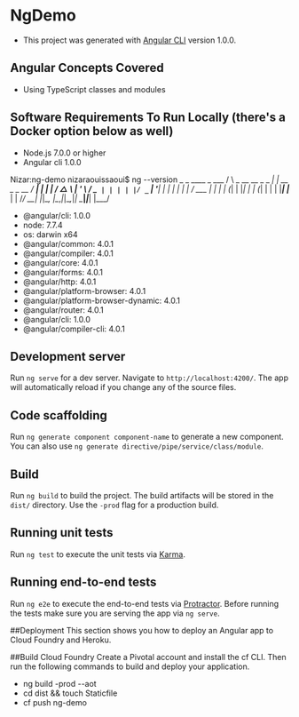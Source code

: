 # NgDemo

* This project was generated with [Angular CLI](https://github.com/angular/angular-cli) version 1.0.0.

## Angular Concepts Covered
* Using TypeScript classes and modules

## Software Requirements To Run Locally (there's a Docker option below as well)
* Node.js 7.0.0 or higher
* Angular cli 1.0.0

Nizar:ng-demo nizaraouissaoui$ ng --version
    _                      _                 ____ _     ___
   / \   _ __   __ _ _   _| | __ _ _ __     / ___| |   |_ _|
  / △ \ | '_ \ / _` | | | | |/ _` | '__|   | |   | |    | |
 / ___ \| | | | (_| | |_| | | (_| | |      | |___| |___ | |
/_/   \_\_| |_|\__, |\__,_|_|\__,_|_|       \____|_____|___|
               |___/
* @angular/cli: 1.0.0
* node: 7.7.4
* os: darwin x64
* @angular/common: 4.0.1
* @angular/compiler: 4.0.1
* @angular/core: 4.0.1
* @angular/forms: 4.0.1
* @angular/http: 4.0.1
* @angular/platform-browser: 4.0.1
* @angular/platform-browser-dynamic: 4.0.1
* @angular/router: 4.0.1
* @angular/cli: 1.0.0
* @angular/compiler-cli: 4.0.1

## Development server

Run `ng serve` for a dev server. Navigate to `http://localhost:4200/`. The app will automatically reload if you change any of the source files.

## Code scaffolding

Run `ng generate component component-name` to generate a new component. You can also use `ng generate directive/pipe/service/class/module`.

## Build

Run `ng build` to build the project. The build artifacts will be stored in the `dist/` directory. Use the `-prod` flag for a production build.

## Running unit tests

Run `ng test` to execute the unit tests via [Karma](https://karma-runner.github.io).

## Running end-to-end tests

Run `ng e2e` to execute the end-to-end tests via [Protractor](http://www.protractortest.org/).
Before running the tests make sure you are serving the app via `ng serve`.

##Deployment
This section shows you how to deploy an Angular app to Cloud Foundry and Heroku.

##Build Cloud Foundry
Create a Pivotal account and install the cf CLI. Then run the following commands to build and deploy your application.

* ng build -prod --aot
* cd dist && touch Staticfile
* cf push ng-demo


